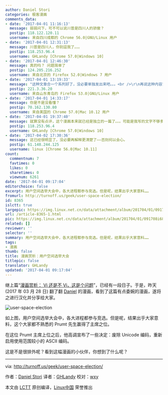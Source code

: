 ```yaml
---
author: Daniel Stori
categories: 极客漫画
comments_data:
- date: '2017-04-01 11:16:13'
  message: 弱弱问下，可不可以说川普是四川人的骄傲？
  postip: 118.122.120.11
  username: 来自四川成都的 Chrome 56.0|GNU/Linux 用户
- date: '2017-04-01 12:31:13'
  message: 川普是四川人，你别逗我了。。。
  postip: 118.253.96.4
  username: GHLandy [Chrome 57.0|Windows 10]
- date: '2017-04-01 12:46:30'
  message: 真的吗？ 问题简单了
  postip: 124.205.216.252
  username: 来自北京的 Firefox 52.0|Windows 7 用户
- date: '2017-04-01 13:19:33'
  message: "这种文章合一个系列好了，没必要单独发出来吧。。。<br />\r\n再说这种内容空洞的观点。。。无语。。。"
  postip: 221.3.36.20
  username: 来自山东青岛的 Firefox 53.0|GNU/Linux 用户
- date: '2017-04-01 14:33:17'
  message: 你是不是没看懂？
  postip: 70.162.130.80
  username: 来自美国的 Chrome 57.0|Mac 10.12 用户
- date: '2017-04-01 19:37:40'
  message: 就算没有点评，这个漫画本来就已经是独立的一篇了。。。可能是我写的文字不够多，挖掘的深度不够吧。
  postip: 118.253.96.4
  username: GHLandy [Chrome 57.0|Windows 10]
- date: '2017-04-02 17:30:36'
  message: 这已经很明显了，没必要再解释更清楚了——否则何以会心。
  postip: 61.148.244.125
  username: linux [Chrome 56.0|Mac 10.11]
count:
  commentnum: 7
  favtimes: 0
  likes: 0
  sharetimes: 0
  viewnum: 6261
date: '2017-04-01 09:17:04'
editorchoice: false
excerpt: 用户空间选举大会中，各大进程都参与竞选。但是呢，结果出乎大家意料……
fromurl: http://turnoff.us/geek/user-space-election/
id: 8365
islctt: true
largepic: https://img.linux.net.cn/data/attachment/album/201704/01/091708i68nq7vgo8p0pa87.png.large.jpg
url: /article-8365-1.html
pic: https://img.linux.net.cn/data/attachment/album/201704/01/091708i68nq7vgo8p0pa87.png.thumb.jpg
related: []
reviewer: ''
selector: ''
summary: 用户空间选举大会中，各大进程都参与竞选。但是呢，结果出乎大家意料……
tags:
- 漫画
thumb: false
title: 漫画赏析：用户空间选举大会
titlepic: false
translator: GHLandy
updated: '2017-04-01 09:17:04'
---
```


继上篇“[漫画赏析： Vi 还是不 Vi，这是个问题](/article-8342-1.html)”，已经有一段日子。于是，昨天 (2017 年 03 月 28 日) 翻了翻 [Daniel](http://turnoff.us/about/) 的漫画，看到了这篇有点委婉的漫画，遂将之进行汉化并分享给大家。


![user-space-election](https://img.linux.net.cn/data/attachment/album/201704/01/091708i68nq7vgo8p0pa87.png)


如上图，用户空间选举大会中，各大进程都参与竞选。但是呢，结果出乎大家意料，这个大家都不熟悉的 Prumt 先生赢得了主席之位。


在这位 Prumt 主席上位之后，他高调宣布了一些决定：废除 Unicode 编码，重新启用使用范围较小的 ASCII 编码。


这是不是很排外呢？看到这幅漫画的小伙伴，你想到了什么呢？




---


via: <http://turnoff.us/geek/user-space-election/>


作者：[Daniel Stori](https://turnoff.us/about/) 译者：[GHLandy](https://github.com/GHLandy) 校对：[wxy](https://github.com/wxy)


本文由 [LCTT](https://github.com/LCTT/TranslateProject) 原创编译，[Linux中国](https://linux.cn/) 荣誉推出